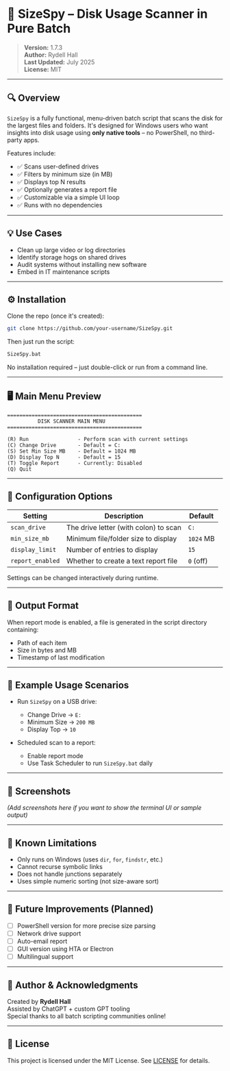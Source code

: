 # 📂 SizeSpy – Disk Usage Scanner in Pure Batch

> **Version:** 1.7.3  
> **Author:** Rydell Hall  
> **Last Updated:** July 2025  
> **License:** MIT

---

## 🔍 Overview

`SizeSpy` is a fully functional, menu-driven batch script that scans the disk for the largest files and folders. It's designed for Windows users who want insights into disk usage using **only native tools** – no PowerShell, no third-party apps.

Features include:
- ✅ Scans user-defined drives
- ✅ Filters by minimum size (in MB)
- ✅ Displays top N results
- ✅ Optionally generates a report file
- ✅ Customizable via a simple UI loop
- ✅ Runs with no dependencies

---

## 💡 Use Cases

- Clean up large video or log directories  
- Identify storage hogs on shared drives  
- Audit systems without installing new software  
- Embed in IT maintenance scripts

---

## ⚙️ Installation

Clone the repo (once it's created):

```bash
git clone https://github.com/your-username/SizeSpy.git
```

Then just run the script:

```bash
SizeSpy.bat
```

No installation required – just double-click or run from a command line.

---

## 🖥️ Main Menu Preview

```
============================================
          DISK SCANNER MAIN MENU
============================================

(R) Run                - Perform scan with current settings
(C) Change Drive       - Default = C:
(S) Set Min Size MB    - Default = 1024 MB
(D) Display Top N      - Default = 15
(T) Toggle Report      - Currently: Disabled
(Q) Quit
```

---

## 🔧 Configuration Options

| Setting         | Description                                | Default     |
|----------------|--------------------------------------------|-------------|
| `scan_drive`    | The drive letter (with colon) to scan      | `C:`        |
| `min_size_mb`   | Minimum file/folder size to display        | `1024` MB   |
| `display_limit` | Number of entries to display               | `15`        |
| `report_enabled`| Whether to create a text report file       | `0` (off)   |

Settings can be changed interactively during runtime.

---

## 📁 Output Format

When report mode is enabled, a file is generated in the script directory containing:
- Path of each item
- Size in bytes and MB
- Timestamp of last modification

---

## 🧪 Example Usage Scenarios

- Run `SizeSpy` on a USB drive:
  - Change Drive → `E:`
  - Minimum Size → `200 MB`
  - Display Top → `10`

- Scheduled scan to a report:
  - Enable report mode
  - Use Task Scheduler to run `SizeSpy.bat` daily

---

## 📸 Screenshots

_(Add screenshots here if you want to show the terminal UI or sample output)_

---

## 🚧 Known Limitations

- Only runs on Windows (uses `dir`, `for`, `findstr`, etc.)
- Cannot recurse symbolic links
- Does not handle junctions separately
- Uses simple numeric sorting (not size-aware sort)

---

## 🚀 Future Improvements (Planned)

- [ ] PowerShell version for more precise size parsing
- [ ] Network drive support
- [ ] Auto-email report
- [ ] GUI version using HTA or Electron
- [ ] Multilingual support

---

## 🧠 Author & Acknowledgments

Created by **Rydell Hall**  
Assisted by ChatGPT + custom GPT tooling  
Special thanks to all batch scripting communities online!

---

## 📝 License

This project is licensed under the MIT License. See [LICENSE](LICENSE) for details.
